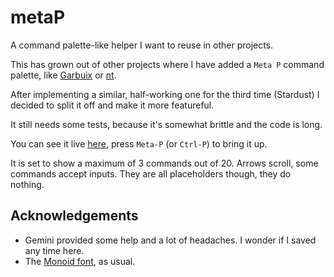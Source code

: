 # metaP

A command palette-like helper I want to reuse in other projects.

This has grown out of other projects where I have added a `Meta P` command palette,
like [Garbuix](https://github.com/rberenguel/garbuix) or [nt](https://github.com/rberenguel/nt).

After implementing a similar, half-working one for the third time (Stardust) I decided to split it
off and make it more featureful.

It still needs some tests, because it's somewhat brittle and the code is long.

You can see it live [here](https://mostlymaths.net/metap/), press `Meta-P` (or `Ctrl-P`) to bring it up.

It is set to show a maximum of 3 commands out of 20. Arrows scroll, some commands accept inputs. They
are all placeholders though, they do nothing.

## Acknowledgements

- Gemini provided some help and a lot of headaches. I wonder if I saved any time here.
- The [Monoid font](https://larsenwork.com/monoid/), as usual.
